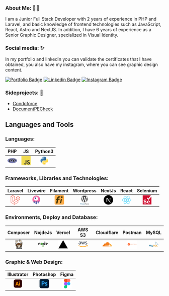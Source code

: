 ### About Me: 👨‍💻
I am a Junior Full Stack Developer with 2 years of experience in PHP and Laravel, and basic knowledge of frontend technologies such as JavaScript, React, Astro and NextJS. In addition, I have 6 years of experience as a Senior Graphic Designer, specialized in Visual Identity.


### Social media: ✨
In my portfolio and linkedin you can validate the certificates that I have obtained, you also have my instagram, where you can see graphic design content.

[![Portfolio Badge](https://img.shields.io/badge/portfolio-gray?style=for-the-badge&logo=showwcase)](https://jesus-portfolio.vercel.app/)
[![Linkedin Badge](https://img.shields.io/badge/linkedin-gray?style=for-the-badge&logo=linkedin)](https://www.linkedin.com/in/jesuiz/)
[![Instagram Badge](https://img.shields.io/badge/instagram-gray?style=for-the-badge&logo=instagram&logoColor=white)](https://www.instagram.com/jesuiz.design/)


### Sideprojects: 🚀
- [Condoforce](https://github.com/Jesuiz/Condoforce)
- [DocumentPECheck](https://github.com/Jesuiz/DocumentPECheck)


## Languages and Tools

<div>

### Languages:

| PHP | JS | Python3 |
|:---:|:--:|:-------:|
|  <img src="https://github.com/devicons/devicon/blob/master/icons/php/php-original.svg" title="PHP"  alt="php" width="30" height="30"/> | <img src="https://github.com/devicons/devicon/blob/master/icons/javascript/javascript-original.svg" title="JavaScript" alt="JavaScript" width="30" height="30"/> | <img src="https://github.com/devicons/devicon/blob/master/icons/python/python-original.svg" title="Python"  alt="Python" width="30" height="30"/>



### Frameworks, Libraries and Technologies:

| Laravel | Livewire | Filament | Wordpress | NextJs | React | Selenium |
|:-------:|:--------:|:--------:|:---------:|:------:|:-----:|:--------:|
|<img src="https://github.com/devicons/devicon/blob/master/icons/laravel/laravel-original.svg" title="Laravel"  alt="Laravel" width="30" height="30"/> |  <img src="https://github.com/devicons/devicon/blob/master/icons/livewire/livewire-original.svg" title="Livewire"  alt="Livewire" width="30" height="30"/> |  <img src="assets\filament-ico.svg" title="Filament" alt="Filament" width="30" height="30"/> | <img src="https://github.com/devicons/devicon/blob/master/icons/wordpress/wordpress-original.svg" title="SQLite" alt="SQLite" width="30" height="30"/> | <img src="https://github.com/devicons/devicon/blob/master/icons/nextjs/nextjs-original.svg" title="SQLite" alt="SQLite" width="30" height="30"/> | <img src="https://github.com/devicons/devicon/blob/master/icons/react/react-original.svg" title="React"  alt="React" width="30" height="30"/> | <img src="https://github.com/devicons/devicon/blob/master/icons/selenium/selenium-original.svg" title="Selenium"  alt="Selenium" width="30" height="30"/>



### Environments, Deploy and Database:

| Composer | NojdeJs | Vercel | AWS S3 | Cloudflare | Postman | MySQL |
|:--------:|:-------:|:------:|:------:|:----------:|:-------:|:-----:|
|<img src="https://github.com/devicons/devicon/blob/master/icons/composer/composer-original.svg" title="Composer" alt="Composer" width="30" height="30"/> | <img src="https://github.com/devicons/devicon/blob/master/icons/nodejs/nodejs-original-wordmark.svg" title="nodejs" alt="NodeJS" width="30" height="30"/> | <img src="https://github.com/devicons/devicon/blob/master/icons/vercel/vercel-original.svg" title="Vercel" alt="Vercel" width="30" height="30"/> | <img src="https://github.com/devicons/devicon/blob/master/icons/amazonwebservices/amazonwebservices-original-wordmark.svg" title="AWS S3" alt="AWS S3" width="30" height="30"/> | <img src="https://github.com/devicons/devicon/blob/master/icons/cloudflare/cloudflare-original.svg" title="Cloudflare" alt="Cloudflare" width="30" height="30"/> | <img src="https://github.com/devicons/devicon/blob/master/icons/postman/postman-original-wordmark.svg" title="Postman" alt="Postman" width="30" height="30"/> | <img src="https://github.com/devicons/devicon/blob/master/icons/mysql/mysql-original-wordmark.svg" title="MySQL" alt="MySQL" width="30" height="30"/>



### Graphic & Web Design:

| Illustrator | Photoshop | Figma |
|:-----------:|:---------:|:-----:|
|<img src="assets\illustrator.svg" title="Illustrator" alt="Illustrator" width="30" height="30"/> | <img src="https://github.com/devicons/devicon/blob/master/icons/photoshop/photoshop-original.svg" title="Photoshop" alt="Photoshop" width="30" height="30"/> | <img src="https://github.com/devicons/devicon/blob/master/icons/figma/figma-original.svg" title="Figma" alt="Figma" width="30" height="30"/>

</div>
